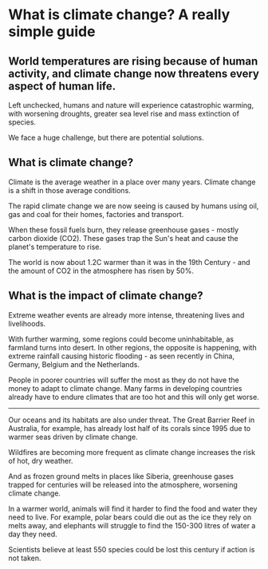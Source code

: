 # What is climate change? A really simple guide

## World temperatures are rising because of human activity, and climate change now threatens every aspect of human life.

Left unchecked, humans and nature will experience catastrophic warming, with worsening droughts, greater sea level rise and mass extinction of species.

We face a huge challenge, but there are potential solutions.

## What is climate change?

Climate is the average weather in a place over many years. Climate change is a shift in those average conditions.

The rapid climate change we are now seeing is caused by humans using oil, gas and coal for their homes, factories and transport.

When these fossil fuels burn, they release greenhouse gases - mostly carbon dioxide (CO2). These gases trap the Sun's heat and cause the planet's temperature to rise.

The world is now about 1.2C warmer than it was in the 19th Century - and the amount of CO2 in the atmosphere has risen by 50%.

## What is the impact of climate change?

Extreme weather events are already more intense, threatening lives and livelihoods.

With further warming, some regions could become uninhabitable, as farmland turns into desert. In other regions, the opposite is happening, with extreme rainfall causing historic flooding - as seen recently in China, Germany, Belgium and the Netherlands.

People in poorer countries will suffer the most as they do not have the money to adapt to climate change. Many farms in developing countries already have to endure climates that are too hot and this will only get worse.
________________________________________________________
Our oceans and its habitats are also under threat. The Great Barrier Reef in Australia, for example, has already lost half of its corals since 1995 due to warmer seas driven by climate change.

Wildfires are becoming more frequent as climate change increases the risk of hot, dry weather.

And as frozen ground melts in places like Siberia, greenhouse gases trapped for centuries will be released into the atmosphere, worsening climate change.

In a warmer world, animals will find it harder to find the food and water they need to live. For example, polar bears could die out as the ice they rely on melts away, and elephants will struggle to find the 150-300 litres of water a day they need.

Scientists believe at least 550 species could be lost this century if action is not taken.